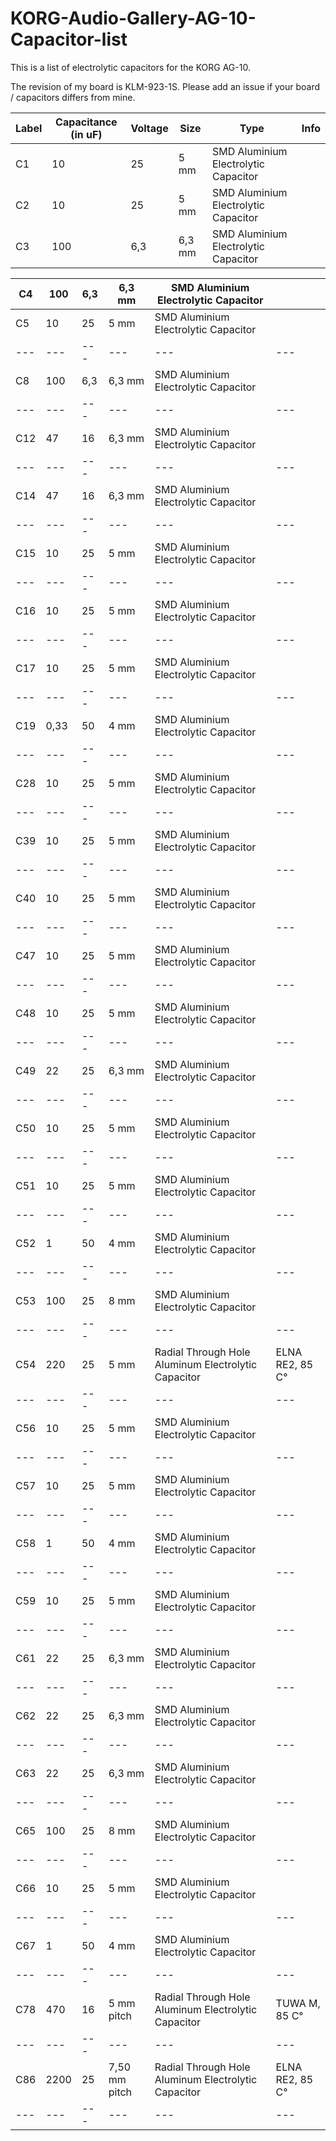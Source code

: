 # KORG-Audio-Gallery-AG-10-Capacitor-list
This is a list of electrolytic capacitors for the KORG AG-10.

The revision of my board is KLM-923-1S. Please add an issue if your board / capacitors differs from mine.

| Label | Capacitance (in uF) | Voltage | Size | Type | Info | 
| --- | --- | --- | --- | --- | --- |
| C1 | 10 | 25 | 5 mm | SMD Aluminium Electrolytic Capacitor |  | 
| C2 | 10 | 25 | 5 mm | SMD Aluminium Electrolytic Capacitor |  | 
| C3 | 100 | 6,3 | 6,3 mm | SMD Aluminium Electrolytic Capacitor |  | 

| C4 | 100 | 6,3 | 6,3 mm | SMD Aluminium Electrolytic Capacitor |  | 
| --- | --- | --- | --- | --- | --- |
| C5 | 10 | 25 | 5 mm | SMD Aluminium Electrolytic Capacitor |  | 
| --- | --- | --- | --- | --- | --- |
| C8 | 100 | 6,3 | 6,3 mm | SMD Aluminium Electrolytic Capacitor |  | 
| --- | --- | --- | --- | --- | --- |
| C12 | 47 | 16 | 6,3 mm | SMD Aluminium Electrolytic Capacitor |  | 
| --- | --- | --- | --- | --- | --- |
| C14 | 47 | 16 | 6,3 mm | SMD Aluminium Electrolytic Capacitor |  | 
| --- | --- | --- | --- | --- | --- |
| C15 | 10 | 25 | 5 mm | SMD Aluminium Electrolytic Capacitor |  | 
| --- | --- | --- | --- | --- | --- |
| C16 | 10 | 25 | 5 mm | SMD Aluminium Electrolytic Capacitor |  | 
| --- | --- | --- | --- | --- | --- |
| C17 | 10 | 25 | 5 mm | SMD Aluminium Electrolytic Capacitor |  | 
| --- | --- | --- | --- | --- | --- |
| C19 | 0,33 | 50 | 4 mm | SMD Aluminium Electrolytic Capacitor |  | 
| --- | --- | --- | --- | --- | --- |
| C28 | 10 | 25 | 5 mm | SMD Aluminium Electrolytic Capacitor |  | 
| --- | --- | --- | --- | --- | --- |
| C39 | 10 | 25 | 5 mm | SMD Aluminium Electrolytic Capacitor |  | 
| --- | --- | --- | --- | --- | --- |
| C40 | 10 | 25 | 5 mm | SMD Aluminium Electrolytic Capacitor |  | 
| --- | --- | --- | --- | --- | --- |
| C47 | 10 | 25 | 5 mm | SMD Aluminium Electrolytic Capacitor |  | 
| --- | --- | --- | --- | --- | --- |
| C48 | 10 | 25 | 5 mm | SMD Aluminium Electrolytic Capacitor |  | 
| --- | --- | --- | --- | --- | --- |
| C49 | 22 | 25 | 6,3 mm | SMD Aluminium Electrolytic Capacitor |  | 
| --- | --- | --- | --- | --- | --- |
| C50 | 10 | 25 | 5 mm | SMD Aluminium Electrolytic Capacitor |  | 
| --- | --- | --- | --- | --- | --- |
| C51 | 10 | 25 | 5 mm | SMD Aluminium Electrolytic Capacitor |  | 
| --- | --- | --- | --- | --- | --- |
| C52 | 1 | 50 | 4 mm | SMD Aluminium Electrolytic Capacitor |  | 
| --- | --- | --- | --- | --- | --- |
| C53 | 100 | 25 | 8 mm | SMD Aluminium Electrolytic Capacitor |  | 
| --- | --- | --- | --- | --- | --- |
| C54 | 220 | 25 | 5 mm | Radial Through Hole Aluminum Electrolytic Capacitor | ELNA RE2, 85 C° | 
| --- | --- | --- | --- | --- | --- |
| C56 | 10 | 25 | 5 mm | SMD Aluminium Electrolytic Capacitor |  | 
| --- | --- | --- | --- | --- | --- |
| C57 | 10 | 25 | 5 mm | SMD Aluminium Electrolytic Capacitor |  | 
| --- | --- | --- | --- | --- | --- |
| C58 | 1 | 50 | 4 mm | SMD Aluminium Electrolytic Capacitor |  | 
| --- | --- | --- | --- | --- | --- |
| C59 | 10 | 25 | 5 mm | SMD Aluminium Electrolytic Capacitor |  | 
| --- | --- | --- | --- | --- | --- |
| C61 | 22 | 25 | 6,3 mm | SMD Aluminium Electrolytic Capacitor |  | 
| --- | --- | --- | --- | --- | --- |
| C62 | 22 | 25 | 6,3 mm | SMD Aluminium Electrolytic Capacitor |  | 
| --- | --- | --- | --- | --- | --- |
| C63 | 22 | 25 | 6,3 mm | SMD Aluminium Electrolytic Capacitor |  | 
| --- | --- | --- | --- | --- | --- |
| C65 | 100 | 25 | 8 mm | SMD Aluminium Electrolytic Capacitor |  | 
| --- | --- | --- | --- | --- | --- |
| C66 | 10 | 25 | 5 mm | SMD Aluminium Electrolytic Capacitor |  | 
| --- | --- | --- | --- | --- | --- |
| C67 | 1 | 50 | 4 mm | SMD Aluminium Electrolytic Capacitor |  | 
| --- | --- | --- | --- | --- | --- |
| C78 | 470 | 16 | 5 mm pitch | Radial Through Hole Aluminum Electrolytic Capacitor | TUWA M, 85 C° | 
| --- | --- | --- | --- | --- | --- |
| C86 | 2200 | 25 | 7,50 mm pitch | Radial Through Hole Aluminum Electrolytic Capacitor | ELNA RE2, 85 C° | 
| --- | --- | --- | --- | --- | --- |

